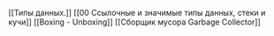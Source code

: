 [[Типы данных.]]
[[00 Ссылочные и значимые типы данных, стеки и кучи]]
[[Boxing - Unboxing]]
[[Сборщик мусора Garbage Collector]]